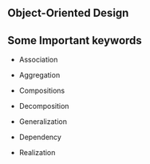 ## Object-Oriented Design



## Some Important keywords

- Association

- Aggregation

- Compositions

- Decomposition

- Generalization

- Dependency

- Realization
